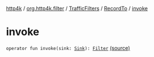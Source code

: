 [http4k](../../../index.md) / [org.http4k.filter](../../index.md) / [TrafficFilters](../index.md) / [RecordTo](index.md) / [invoke](./invoke.md)

# invoke

`operator fun invoke(sink: `[`Sink`](../../../org.http4k.traffic/-sink/index.md)`): `[`Filter`](../../../org.http4k.core/-filter/index.md) [(source)](https://github.com/http4k/http4k/blob/master/http4k-core/src/main/kotlin/org/http4k/filter/TrafficFilters.kt#L20)